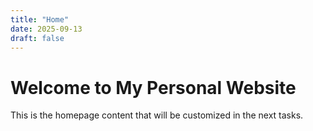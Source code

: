 ```yaml
---
title: "Home"
date: 2025-09-13
draft: false
---
```


# Welcome to My Personal Website

This is the homepage content that will be customized in the next tasks.


